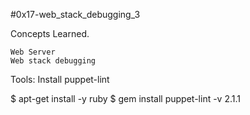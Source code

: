#0x17-web_stack_debugging_3

Concepts Learned.

    Web Server
    Web stack debugging

Tools:
Install puppet-lint

$ apt-get install -y ruby
$ gem install puppet-lint -v 2.1.1
